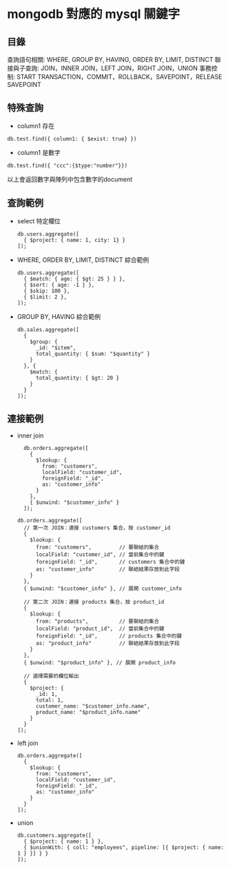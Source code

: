 # mongodb 對應的 mysql 關鍵字

## 目錄
查詢語句相關: WHERE, GROUP BY, HAVING, ORDER BY, LIMIT, DISTINCT
聯接與子查詢: JOIN，INNER JOIN，LEFT JOIN，RIGHT JOIN，UNION
事務控制: START TRANSACTION，COMMIT，ROLLBACK，SAVEPOINT，RELEASE SAVEPOINT

## 特殊查詢

+ column1 存在
```
db.test.find({ column1: { $exist: true} })
```

+ column1 是數字
```
db.test.find({ "ccc":{$type:"number"}})
```
以上會返回數字與陣列中包含數字的document

## 查詢範例
+ select 特定欄位
  ```
  db.users.aggregate([
    { $project: { name: 1, city: 1} }
  ]);
  ```

+ WHERE, ORDER BY, LIMIT, DISTINCT 綜合範例
  ```
  db.users.aggregate([
    { $match: { age: { $gt: 25 } } },        
    { $sort: { age: -1 } },                  
    { $skip: 100 },
    { $limit: 2 },                                       
  ]);
  ```

+ GROUP BY, HAVING 綜合範例
  ```
  db.sales.aggregate([
    {
      $group: {
        _id: "$item",
        total_quantity: { $sum: "$quantity" }
      }
    }, {
      $match: {
        total_quantity: { $gt: 20 }
      }
    }
  ]);
  ```

## 連接範例
+ inner join
  ```
    db.orders.aggregate([
      {
        $lookup: {
          from: "customers", 
          localField: "customer_id", 
          foreignField: "_id", 
          as: "customer_info"
        }
      },
      { $unwind: "$customer_info" }
    ]);
  ```

  ```
  db.orders.aggregate([
    // 第一次 JOIN：連接 customers 集合，按 customer_id
    {
      $lookup: {
        from: "customers",         // 要聯結的集合
        localField: "customer_id", // 當前集合中的鍵
        foreignField: "_id",       // customers 集合中的鍵
        as: "customer_info"        // 聯結結果存放到此字段
      }
    },
    { $unwind: "$customer_info" }, // 展開 customer_info

    // 第二次 JOIN：連接 products 集合，按 product_id
    {
      $lookup: {
        from: "products",          // 要聯結的集合
        localField: "product_id",  // 當前集合中的鍵
        foreignField: "_id",       // products 集合中的鍵
        as: "product_info"         // 聯結結果存放到此字段
      }
    },
    { $unwind: "$product_info" }, // 展開 product_info

    // 選擇需要的欄位輸出
    {
      $project: {
        _id: 1,
        total: 1,
        customer_name: "$customer_info.name",
        product_name: "$product_info.name"
      }
    }
  ]);
  ```

+ left join 
  ```
  db.orders.aggregate([
    {
      $lookup: {
        from: "customers",
        localField: "customer_id",
        foreignField: "_id",
        as: "customer_info"
      }
    }
  ]);
  ```

+ union
  ```
  db.customers.aggregate([
    { $project: { name: 1 } },
    { $unionWith: { coll: "employees", pipeline: [{ $project: { name: 1 } }] } }
  ]);
  ```
